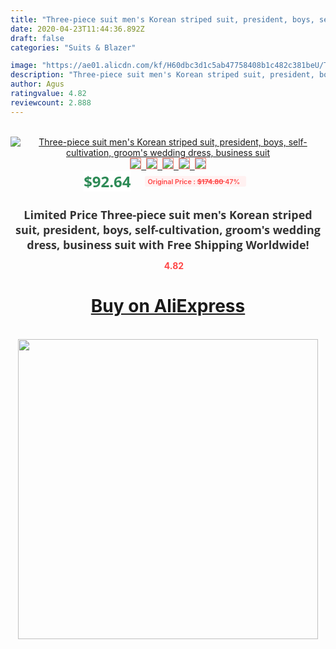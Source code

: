 ```yaml
---
title: "Three-piece suit men's Korean striped suit, president, boys, self-cultivation, groom's wedding dress, business suit"
date: 2020-04-23T11:44:36.892Z
draft: false
categories: "Suits & Blazer"

image: "https://ae01.alicdn.com/kf/H60dbc3d1c5ab47758408b1c482c381beU/Three-piece-suit-men-s-Korean-striped-suit-president-boys-self-cultivation-groom-s-wedding-dress.jpg"
description: "Three-piece suit men's Korean striped suit, president, boys, self-cultivation, groom's wedding dress, business suit"
author: Agus
ratingvalue: 4.82
reviewcount: 2.888
---
```

<br>
<div style="text-align: center;">
<a href="https://s.click.aliexpress.com/e/_A4n249" target="_blank" rel="nofollow noopener noreferrer"><img alt="Three-piece suit men's Korean striped suit, president, boys, self-cultivation, groom's wedding dress, business suit" class="magnifier-image" src="https://ae01.alicdn.com/kf/H60dbc3d1c5ab47758408b1c482c381beU/Three-piece-suit-men-s-Korean-striped-suit-president-boys-self-cultivation-groom-s-wedding-dress.jpg_640x640.jpg">
<br>
<img style="border:1px solid salmon" src="https://ae01.alicdn.com/kf/H60dbc3d1c5ab47758408b1c482c381beU/Three-piece-suit-men-s-Korean-striped-suit-president-boys-self-cultivation-groom-s-wedding-dress.jpg_120x120.jpg">&nbsp;&nbsp;<img style="border:1px solid salmon" src="https://ae01.alicdn.com/kf/Hdc8735b80ab04956935bf4f142dced34j/Three-piece-suit-men-s-Korean-striped-suit-president-boys-self-cultivation-groom-s-wedding-dress.jpg_120x120.jpg">&nbsp;&nbsp;<img style="border:1px solid salmon" src="https://ae01.alicdn.com/kf/Haf90d4f5a2974a7ab4d613c13c471ad4M/Three-piece-suit-men-s-Korean-striped-suit-president-boys-self-cultivation-groom-s-wedding-dress.jpg_120x120.jpg">&nbsp;&nbsp;<img style="border:1px solid salmon" src="https://ae01.alicdn.com/kf/H31756ee528ad461c91a235d0eab1ee3cK/Three-piece-suit-men-s-Korean-striped-suit-president-boys-self-cultivation-groom-s-wedding-dress.jpg_120x120.jpg">&nbsp;&nbsp;<img style="border:1px solid salmon" src="https://ae01.alicdn.com/kf/H53c9c1184a5140098dafd1118426418fR/Three-piece-suit-men-s-Korean-striped-suit-president-boys-self-cultivation-groom-s-wedding-dress.jpg_120x120.jpg"></a></div><br0>
<div style="text-align: center;"><span style="background-color: white; border: 0px; box-sizing: border-box; color: seagreen; display: inline-block; font-family: &quot;open sans&quot; , &quot;arial&quot; , &quot;helvetica&quot; , sans-serif , &quot;heiti&quot;; font-size: 24px; font-stretch: inherit; font-weight: 700; line-height: inherit; margin: 0px 10px 0px 0px; padding: 0px; vertical-align: middle;">$92.64 </span>
<span style="background: rgb(255 , 241 , 241); border-radius: 3px; border: 0px; box-sizing: border-box; color: #ff4747; display: inline-block; font-family: inherit; font-size: 12px; font-stretch: inherit; font-style: inherit; font-variant: inherit; font-weight: 600; line-height: inherit; margin: 0px; padding: 2px 5px; transform: scale(0.9); vertical-align: middle;">Original Price : <b style="text-decoration: line-through;">$174.80 </b> 47%&nbsp;&nbsp;</span></div>
<h1 style="color: #333333; display: inline-block; font-family: &quot;open sans&quot; , &quot;arial&quot; , &quot;helvetica&quot; , sans-serif , &quot;heiti&quot;; font-size: 18px; font-stretch: inherit; font-weight: 700; text-align: center;">Limited Price Three-piece suit men's Korean striped suit, president, boys, self-cultivation, groom's wedding dress, business suit with Free Shipping Worldwide!</h1>
<div style="color: #ff4747; text-align: center;">
<img src="https://4.bp.blogspot.com/-M0ZcTcb-5uY/XleCXlxnR4I/AAAAAAAAAEc/OrjgMkXV1oMQFaCRZj5HQwOCBcu3w1FegCPcBGAYYCw/s1600/star.png" style="height: 15px;">&nbsp;<b>4.82</b></div>
<div class="button_cont" align="center"><a class="buynow_a" href="https://s.click.aliexpress.com/e/_A4n249" target="_blank" rel="nofollow noopener noreferrer"><H1>Buy on AliExpress</H1></a></div><br>
<div class="separator" style="clear: both; text-align: center;">
<img src="https://lh3.googleusercontent.com/-pTy5HemUv9M/XlePHvY0dAI/AAAAAAAAAE4/0nX5iRUoIWY8eMW9Dpxeirr157OZliDIgCLcBGAsYHQ/s1600/badge.gif" width="480">
</div>
